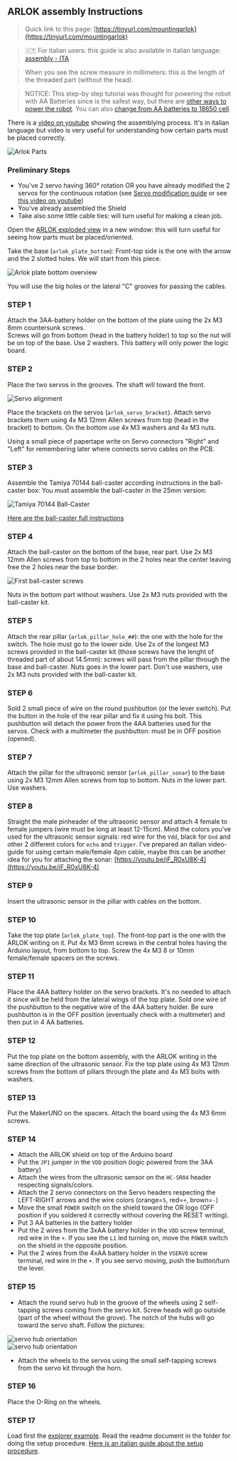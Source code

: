 ## ARLOK assembly Instructions

> Quick link to this page: [https://tinyurl.com/mountingarlok](https://tinyurl.com/mountingarlok)  

> 🇮🇹 For italian users: this guide is also available in italian language: [assembly - ITA](assembly_ita.md)  

> When you see the screw measure in millimeters: this is the length of the threaded part (without the head).

> NOTICE: This step-by step tutorial was thought for powering the robot with AA Batteries since is the safest way, but there are [other ways to power the robot](powering.md). You can also [change from AA batteries to 18650 cell](lipo_mod.md).  

There is a [video on youtube](https://youtu.be/yHwYimkA6Dw) showing the assemblying process. It's in italian language but video is very useful for understanding how certain parts must be placed correctly.

![Arlok Parts](../media/arlok_parts.jpg)  

### Preliminary Steps

- You've 2 servo having 360° rotation OR you have already modified the 2 servos for the continuous rotation (see [Servo modification guide](servo_mod.md) or see [this video on youtube](https://www.youtube.com/watch?v=_Ubauj75d9E))
- You've already assembled the Shield
- Take also some little cable ties: will turn useful for making a clean job.  

Open the [ARLOK exploded view](./media/arlok_3d_exploded.stl) in a new window: this will turn useful for seeing how parts must be placed/oriented.  

Take the base (`arlok_plate_bottom`): Front-top side is the one with the arrow and the 2 slotted holes. We will start from this piece.

![Arlok plate bottom overview](../media/instructions/plate_bottom_overview.png)

You will use the big holes or the lateral "C" grooves for passing the cables.   

### STEP 1
Attach the 3AA-battery holder on the bottom of the plate using the 2x M3 8mm countersunk screws.  
Screws will go from bottom (head in the battery holder) to top so the nut will be on top of the base. Use 2 washers.
This battery will only power the logic board.

### STEP 2
Place the two servos in the grooves. The shaft will toward the front. 

![Servo alignment](../media/instructions/servo_alignment.png)

Place the brackets on the servos (`arlok_servo_bracket`). Attach servo brackets them using 4x M3 12mm Allen screws from top (head in the bracket) to bottom. On the bottom use 4x M3 washers and 4x M3 nuts.

Using a small piece of papertape write on Servo connectors "Right" and "Left" for remembering later where connects servo cables on the PCB. 

### STEP 3
Assemble the Tamiya 70144 ball-caster according instructions in the ball-caster box: You must assemble the ball-caster in the 25mm version:

![Tamiya 70144 Ball-Caster](../media/instructions/ball_caster_25mm.png)

[Here are the ball-caster full instructions](../media/instructions/ball_caster_instructions.png)

### STEP 4
Attach the ball-caster on the bottom of the base, rear part. Use 2x M3 12mm Allen screws from top to bottom in the 2 holes near the center leaving free the 2 holes near the base border. 

![First ball-caster screws](../media/instructions/ballcaster_first_screws.png)

Nuts in the bottom part without washers. Use 2x M3 nuts provided with the ball-caster kit.

### STEP 5
Attach the rear pillar (`arlok_pillar_hole_##`): the one with the hole for the switch. The hole must go to the lower side. Use 2x of the longest M3 screws provided in the ball-caster kit (those screws have the lenght of threaded part of about 14.5mm): screws will pass from the  pillar through the base and ball-caster.
Nuts goes in the lower part. Don't use washers, use 2x M3 nuts provided with the ball-caster kit.

### STEP 6
Sold 2 small piece of wire on the round pushbutton (or the lever switch). Put the button in the hole of the rear pillar and fix it using his bolt. This pushbutton will detach the power from the 4AA batteries used for the servos. Check with a multimeter the pushbutton: must be in OFF position (opened).

### STEP 7
Attach the pillar for the ultrasonic sensor (`arlok_pillar_sonar`) to the base using 2x M3 12mm Allen screws from top to bottom. Nuts in the lower part. Use washers.

### STEP 8
Straight the male pinheader of the ultrasonic sensor and attach 4 female to female jumpers (wire must be long at least 12-15cm). Mind the colors you've used for the ultrasonic sensor signals: red wire for the `Vdd`, black for `Gnd` and other 2 different colors for `echo` and `trigger`. I've prepared an italian video-guide for using certain male/female 4pin cable, maybe this can be another idea for you for attaching the sonar: [https://youtu.be/iF_R0xU8K-4](https://youtu.be/iF_R0xU8K-4)

### STEP 9
Insert the ultrasonic sensor in the pillar with cables on the bottom.

### STEP 10
Take the top plate (`arlok_plate_top`). The front-top part is the one with the ARLOK writing on it. Put 4x M3 6mm screws in the central holes having the Arduino layout, from bottom to top. Screw the 4x M3 8 or 10mm female/female spacers on the screws.

### STEP 11
Place the 4AA battery holder on the servo brackets. It's no needed to attach it since will be held from the lateral wings of the top plate. Sold one wire of the pushbutton to the negative wire of the 4AA battery holder. Be sure pushbutton is in the OFF position (eventually check with a multimeter) and then put in 4 AA batteries.

### STEP 12
Put the top plate on the bottom assembly, with the ARLOK writing in the same direction of the ultrasonic sensor. Fix the top plate using 4x M3 12mm screws from the bottom of pillars through the plate and 4x M3 bolts with washers.

### STEP 13
Put the MakerUNO on the spacers. Attach the board using the 4x M3 6mm screws.

### STEP 14
- Attach the ARLOK shield on top of the Arduino board
- Put the `JP1` jumper in the `VDD` position (logic powered from the 3AA battery)
- Attach the wires from the ultrasonic sensor on the `HC-SR04` header respecting signals/colors.
- Attach the 2 servo connectors on the Servo headers respecting the LEFT-RIGHT arrows and the wire colors (orange=`S`, red=`+`, brown=`-`)
- Move the small `POWER` switch on the shield toward the OR logo (OFF position if you soldered it correctly without covering the RESET writing).
- Put 3 AA batteries in the battery holder
- Put the 2 wires from the 3xAA battery holder in the `VDD` screw terminal, red wire in the `+`. If you see the `L1` led turning on, move the `POWER` switch on the shield in the opposite position.
- Put the 2 wires from the 4xAA battery holder in the `VSERVO` screw terminal, red wire in the `+`. If you see servo moving, push the button/turn the lever.

### STEP 15
- Attach the round servo hub in the groove of the wheels using 2 self-tapping screws coming from the servo kit. Screw heads will go outside (part of the wheel without the grove). The notch of the hubs will go toward the servo shaft. Follow the pictures:

![servo hub orientation](../media/instructions/arlok_servo_hub_orientation.png)  
![servo hub orientation](../media/instructions/arlok_servo_hub_orientation2.png)

- Attach the wheels to the servos using the small self-tapping screws from the servo kit through the horn.

### STEP 16
Place the O-Ring on the wheels.

### STEP 17
Load first the [explorer example](../arduino/explorer). Read the readme document in the folder for doing the setup procedure. [Here is an italian guide about the setup procedure](https://youtu.be/qzJxrcuSvpU).
